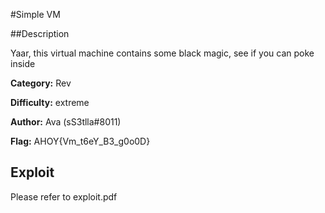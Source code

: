 #Simple VM

##Description

Yaar, this virtual machine contains some black magic, see if you can poke inside

**Category:** Rev

**Difficulty:** extreme

**Author:** Ava (sS3tlla#8011)

**Flag:** AHOY{Vm_t6eY_B3_g0o0D}

## Exploit
Please refer to exploit.pdf
